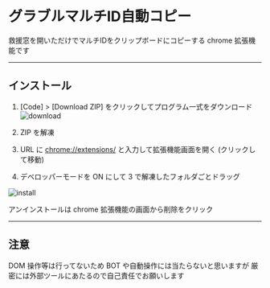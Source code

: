 # グラブルマルチID自動コピー
  
救援窓を開いただけでマルチIDをクリップボードにコピーする chrome 拡張機能です
  
---

## インストール
  
1. [Code] > [Download ZIP] をクリックしてプログラム一式をダウンロード  
![download](https://github.com/mixberryparfait/grablu-id-dopy/blob/readme/img/download.jpg?raw=true)
  
2. ZIP を解凍
  
3. URL に [chrome://extensions/](chrome://extensions/) と入力して拡張機能画面を開く (クリックして移動)
  

4. デベロッパーモードを ON にして 3 で解凍したフォルダごとドラッグ
  
![install](https://github.com/mixberryparfait/grablu-id-dopy/blob/readme/img/install.jpg?raw=true)
  
アンインストールは chrome 拡張機能の画面から削除をクリック

---

## 注意
  
DOM 操作等は行ってないため BOT や自動操作には当たらないと思いますが
厳密には外部ツールにあたるので自己責任でお願いします
